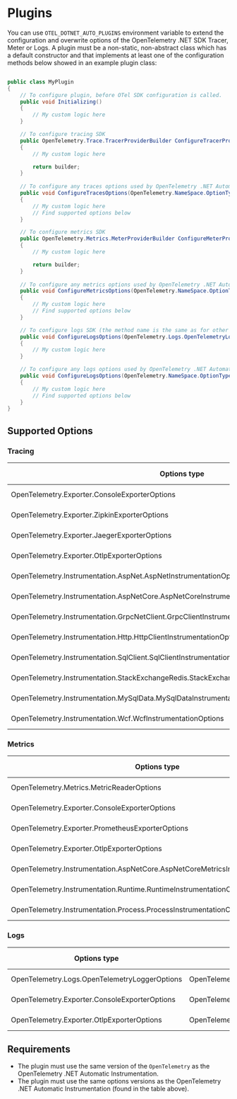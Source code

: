 # Plugins

You can use `OTEL_DOTNET_AUTO_PLUGINS` environment variable to extend the
configuration and overwrite options of the OpenTelemetry .NET SDK Tracer, Meter or
Logs. A plugin must be a non-static, non-abstract class which has a default constructor
and that implements at least one of the configuration methods below showed
in an example plugin class:

```csharp

public class MyPlugin 
{
    // To configure plugin, before OTel SDK configuration is called.
    public void Initializing()
    {
        // My custom logic here
    }

    // To configure tracing SDK
    public OpenTelemetry.Trace.TracerProviderBuilder ConfigureTracerProvider(OpenTelemetry.Trace.TracerProviderBuilder builder)
    {
        // My custom logic here

        return builder;
    }
        
    // To configure any traces options used by OpenTelemetry .NET Automatic Instrumentation
    public void ConfigureTracesOptions(OpenTelemetry.NameSpace.OptionType options)
    {
        // My custom logic here
        // Find supported options below
    }

    // To configure metrics SDK
    public OpenTelemetry.Metrics.MeterProviderBuilder ConfigureMeterProvider(OpenTelemetry.Metrics.MeterProviderBuilder builder)
    {
        // My custom logic here

        return builder;
    }
    
    // To configure any metrics options used by OpenTelemetry .NET Automatic Instrumentation
    public void ConfigureMetricsOptions(OpenTelemetry.NameSpace.OptionType options)
    {
        // My custom logic here
        // Find supported options below
    }

    // To configure logs SDK (the method name is the same as for other logs options)
    public void ConfigureLogsOptions(OpenTelemetry.Logs.OpenTelemetryLoggerOptions options)
    {
        // My custom logic here
    }

    // To configure any logs options used by OpenTelemetry .NET Automatic Instrumentation
    public void ConfigureLogsOptions(OpenTelemetry.NameSpace.OptionType options)
    {
        // My custom logic here
        // Find supported options below
    }
}
```

## Supported Options

### Tracing

| Options type                                                                                   | NuGet package                                     | NuGet version |
|------------------------------------------------------------------------------------------------|---------------------------------------------------|---------------|
| OpenTelemetry.Exporter.ConsoleExporterOptions                                                  | OpenTelemetry.Exporter.Console                    | 1.4.0-rc.1    |
| OpenTelemetry.Exporter.ZipkinExporterOptions                                                   | OpenTelemetry.Exporter.Zipkin                     | 1.4.0-rc.1    |
| OpenTelemetry.Exporter.JaegerExporterOptions                                                   | OpenTelemetry.Exporter.Jaeger                     | 1.4.0-rc.1    |
| OpenTelemetry.Exporter.OtlpExporterOptions                                                     | OpenTelemetry.Exporter.OpenTelemetryProtocol      | 1.4.0-rc.1    |
| OpenTelemetry.Instrumentation.AspNet.AspNetInstrumentationOptions                              | OpenTelemetry.Instrumentation.AspNet              | 1.0.0-rc9.7   |
| OpenTelemetry.Instrumentation.AspNetCore.AspNetCoreInstrumentationOptions                      | OpenTelemetry.Instrumentation.AspNetCore          | 1.0.0-rc9.10  |
| OpenTelemetry.Instrumentation.GrpcNetClient.GrpcClientInstrumentationOptions                   | OpenTelemetry.Instrumentation.GrpcNetClient       | 1.0.0-rc9.10  |
| OpenTelemetry.Instrumentation.Http.HttpClientInstrumentationOptions                            | OpenTelemetry.Instrumentation.Http                | 1.0.0-rc9.10  |
| OpenTelemetry.Instrumentation.SqlClient.SqlClientInstrumentationOptions                        | OpenTelemetry.Instrumentation.SqlClient           | 1.0.0-rc9.10  |
| OpenTelemetry.Instrumentation.StackExchangeRedis.StackExchangeRedisCallsInstrumentationOptions | OpenTelemetry.Instrumentation.StackExchangeRedis" | 1.0.0-rc9.7   |
| OpenTelemetry.Instrumentation.MySqlData.MySqlDataInstrumentationOptions                        | OpenTelemetry.Instrumentation.MySqlData           | 1.0.0-beta.4  |
| OpenTelemetry.Instrumentation.Wcf.WcfInstrumentationOptions                                    | OpenTelemetry.Instrumentation.Wcf                 | 1.0.0-rc7     |

### Metrics

| Options type                                                                     | NuGet package                                  | NuGet version |
|----------------------------------------------------------------------------------|------------------------------------------------|---------------|
| OpenTelemetry.Metrics.MetricReaderOptions                                        | OpenTelemetry                                  | 1.4.0-rc.1    |
| OpenTelemetry.Exporter.ConsoleExporterOptions                                    | OpenTelemetry.Exporter.Console                 | 1.4.0-rc.1    |
| OpenTelemetry.Exporter.PrometheusExporterOptions                                 | OpenTelemetry.Exporter.Prometheus.HttpListener | 1.4.0-rc.1    |
| OpenTelemetry.Exporter.OtlpExporterOptions                                       | OpenTelemetry.Exporter.OpenTelemetryProtocol   | 1.4.0-rc.1    |
| OpenTelemetry.Instrumentation.AspNetCore.AspNetCoreMetricsInstrumentationOptions | OpenTelemetry.Instrumentation.Process          | 1.0.0-rc9.10  |
| OpenTelemetry.Instrumentation.Runtime.RuntimeInstrumentationOptions              | OpenTelemetry.Instrumentation.Runtime          | 1.1.0-beta.2  |
| OpenTelemetry.Instrumentation.Process.ProcessInstrumentationOptions              | OpenTelemetry.Instrumentation.Process          | 1.0.0-alpha.3 |

### Logs

| Options type                                  | NuGet package                                | NuGet version |
|-----------------------------------------------|----------------------------------------------|---------------|
| OpenTelemetry.Logs.OpenTelemetryLoggerOptions | OpenTelemetry                                | 1.4.0-rc.1    |
| OpenTelemetry.Exporter.ConsoleExporterOptions | OpenTelemetry.Exporter.Console               | 1.4.0-rc.1    |
| OpenTelemetry.Exporter.OtlpExporterOptions    | OpenTelemetry.Exporter.OpenTelemetryProtocol | 1.4.0-rc.1    |

## Requirements

* The plugin must use the same version of the `OpenTelemetry` as the
OpenTelemetry .NET Automatic Instrumentation.
* The plugin must use the same options versions as the
OpenTelemetry .NET Automatic Instrumentation (found in the table above).
